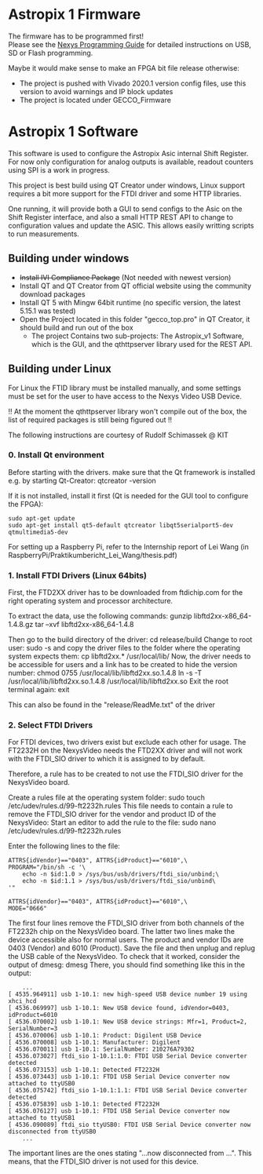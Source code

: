 # Astropix 1 Firmware
The firmware has to be programmed first!  
Please see the [Nexys Programming Guide](https://reference.digilentinc.com/learn/programmable-logic/tutorials/nexys-video-programming-guide/start) for detailed instructions on USB, SD or Flash programming.

Maybe it would make sense to make an FPGA bit file release otherwise:

- The project is pushed with Vivado 2020.1 version config files, use this version to avoid warnings and IP block updates 
- The project is located under GECCO_Firmware


# Astropix 1 Software 

This software is used to configure the Astropix Asic internal Shift Register. 
For now only configuration for analog outputs is available, readout counters using SPI is a work in progress.


This project is best build using QT Creator under windows, Linux support requires a bit more support for the FTDI driver and some HTTP libraries.

One running, it will provide both a GUI to send configs to the Asic on the Shift Register interface, and also a small HTTP REST API to change to 
configuration values and update the ASIC. 
This allows easily writting scripts to run measurements. 

## Building under windows

- ~~Install IVI Compliance Package~~ (Not needed with newest version)
- Install QT and QT Creator from QT official website using the community download packages
- Install QT 5 with Mingw 64bit runtime (no specific version, the latest 5.15.1 was tested)
- Open the Project located in this folder "gecco_top.pro" in QT Creator, it should build and run out of the box 
    - The project Contains two sub-projects: The Astropix_v1 Software, which is the GUI, and the qthttpserver library used for the REST API. 

## Building under Linux 

For Linux the FTID library must be installed manually, and some settings must be set for the user to have access to the Nexys Video USB Device. 

!! At the moment the qthttpserver library won't compile out of the box, the list of required packages is still being figured out !! 

The following instructions are courtesy of Rudolf Schimassek @ KIT 

### 0. Install Qt environment


Before starting with the drivers. make sure that the Qt framework is installed e.g. by starting Qt-Creator:
    qtcreator -version
    
If it is not installed, install it first (Qt is needed for the GUI tool to configure the FPGA):

    sudo apt-get update
    sudo apt-get install qt5-default qtcreator libqt5serialport5-dev qtmultimedia5-dev

For setting up a Raspberry Pi, refer to the Internship report of Lei Wang (in RaspberryPi/Praktikumbericht_Lei_Wang/thesis.pdf)

### 1. Install FTDI Drivers (Linux 64bits)


First, the FTD2XX driver has to be downloaded from ftdichip.com for the right operating system and processor
architecture. 

To extract the data, use the following commands:
    gunzip libftd2xx-x86_64-1.4.8.gz
    tar –xvf libftd2xx-x86_64-1.4.8

Then go to the build directory of the driver:
    cd release/build
Change to root user:
    sudo -s
and copy the driver files to the folder where the operating system expects them:
    cp libftd2xx.* /usr/local/lib/
Now, the driver needs to be accessible for users and a link has to be created to hide the version number:
    chmod 0755 /usr/local/lib/libftd2xx.so.1.4.8
    ln -s -T /usr/local/lib/libftd2xx.so.1.4.8 /usr/local/lib/libftd2xx.so
Exit the root terminal again:
    exit
    
This can also be found in the "release/ReadMe.txt" of the driver


### 2. Select FTDI Drivers


For FTDI devices, two drivers exist but exclude each other for usage. The FT2232H on the NexysVideo needs the FTD2XX driver
and will not work with the FTDI_SIO driver to which it is assigned to by default.

Therefore, a rule has to be created to not use the FTDI_SIO driver for the NexysVideo board.

Create a rules file at the operating system folder:
    sudo touch /etc/udev/rules.d/99-ft2232h.rules
This file needs to contain a rule to remove the FTDI_SIO driver for the vendor and product ID of the NexysVideo:
Start an editor to add the rule to the file:
    sudo nano /etc/udev/rules.d/99-ft2232h.rules
    
Enter the following lines to the file:

    ATTRS{idVendor}=="0403", ATTRS{idProduct}=="6010",\
    PROGRAM="/bin/sh -c '\
        echo -n $id:1.0 > /sys/bus/usb/drivers/ftdi_sio/unbind;\
        echo -n $id:1.1 > /sys/bus/usb/drivers/ftdi_sio/unbind\
    '"

    ATTRS{idVendor}=="0403", ATTRS{idProduct}=="6010",\
    MODE="0666"
    
The first four lines remove the FTDI_SIO driver from both channels of the FT2232h chip on the NexysVideo board.
The latter two lines make the device accessible also for normal users.
The product and vendor IDs are 0403 (Vendor) and 6010 (Product).
Save the file and then unplug and replug the USB cable of the NexysVideo.
To check that it worked, consider the output of dmesg:
    dmesg
There, you should find something like this in the output:

        ...
    [ 4535.964911] usb 1-10.1: new high-speed USB device number 19 using xhci_hcd
    [ 4536.069997] usb 1-10.1: New USB device found, idVendor=0403, idProduct=6010
    [ 4536.070002] usb 1-10.1: New USB device strings: Mfr=1, Product=2, SerialNumber=3
    [ 4536.070006] usb 1-10.1: Product: Digilent USB Device
    [ 4536.070008] usb 1-10.1: Manufacturer: Digilent
    [ 4536.070011] usb 1-10.1: SerialNumber: 210276A79302
    [ 4536.073027] ftdi_sio 1-10.1:1.0: FTDI USB Serial Device converter detected
    [ 4536.073153] usb 1-10.1: Detected FT2232H
    [ 4536.073443] usb 1-10.1: FTDI USB Serial Device converter now attached to ttyUSB0
    [ 4536.075742] ftdi_sio 1-10.1:1.1: FTDI USB Serial Device converter detected
    [ 4536.075839] usb 1-10.1: Detected FT2232H
    [ 4536.076127] usb 1-10.1: FTDI USB Serial Device converter now attached to ttyUSB1
    [ 4536.090089] ftdi_sio ttyUSB0: FTDI USB Serial Device converter now disconnected from ttyUSB0
        ...
        
The important lines are the ones stating "...now disconnected from ...". This means, that the FTDI_SIO driver is not
used for this device.


